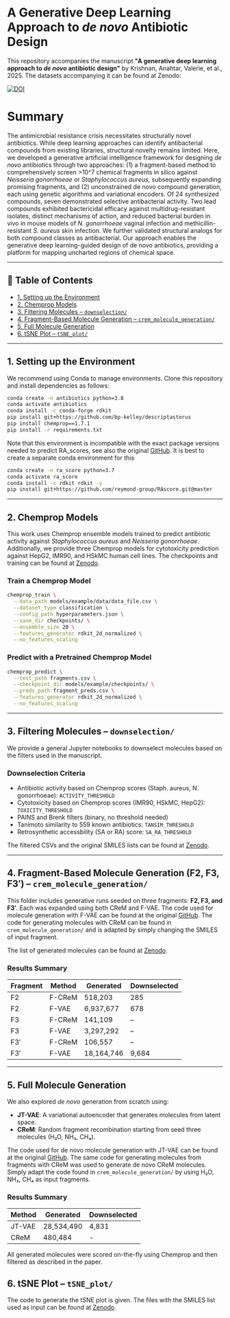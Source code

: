 # A Generative Deep Learning Approach to _de novo_ Antibiotic Design

This repository accompanies the manuscript **"A generative deep learning approach to _de novo_ antibiotic design"** by Krishnan, Anahtar, Valerie, et al., 2025. The datasets accompanying it can be found at Zenodo: 

[![DOI]([https://zenodo.org/badge/DOI/10.5281/zenodo.15191826.svg)](https://doi.org/10.5281/zenodo.15191826](https://zenodo.org/records/15191826))

# Summary
The antimicrobial resistance crisis necessitates structurally novel antibiotics. While deep learning approaches can identify antibacterial compounds from existing libraries, structural novelty remains limited. Here, we developed a generative artificial intelligence framework for designing _de novo_ antibiotics through two approaches: (1) a fragment-based method to comprehensively screen >10^7 chemical fragments in silico against _Neisseria gonorrhoeae_ or _Staphylococcus aureus_, subsequently expanding promising fragments, and (2) unconstrained de novo compound generation, each using genetic algorithms and variational encoders. Of 24 synthesized compounds, seven demonstrated selective antibacterial activity. Two lead compounds exhibited bactericidal efficacy against multidrug-resistant isolates, distinct mechanisms of action, and reduced bacterial burden in vivo in mouse models of _N. gonorrhoeae_ vaginal infection and methicillin-resistant _S. aureus_ skin infection. We further validated structural analogs for both compound classes as antibacterial. Our approach enables the generative deep learning-guided design of de novo antibiotics, providing a platform for mapping uncharted regions of chemical space.

---

## 📁 Table of Contents

- [1. Setting up the Environment](#1-setting-up-the-environment)
- [2. Chemprop Models](#2-chemprop-models)
- [3. Filtering Molecules – `downselection/`](#3-filtering-molecules)
- [4. Fragment-Based Molecule Generation – `crem_molecule_generation/`](#4-fragment-based-molecule-generation)
- [5. Full Molecule Generation](#5-full-molecule-generation)
- [6. tSNE Plot – `tSNE_plot/`](#6-tsne-plot)
  
---

## 1. Setting up the Environment

We recommend using Conda to manage environments. Clone this repository and install dependencies as follows:

```bash
conda create -n antibiotics python=3.8
conda activate antibiotics
conda install -c conda-forge rdkit 
pip install git+https://github.com/bp-kelley/descriptastorus
pip install chemprop==1.7.1
pip install -r requirements.txt
```

Note that this environment is incompatible with the exact package versions needed to predict RA_scores, see also the original [GitHub](https://github.com/reymond-group/RAscore). It is best to create a separate conda environment for this 

```bash
conda create -n ra_score python=3.7
conda activate ra_score
conda install -c rdkit rdkit -y
pip install git+https://github.com/reymond-group/RAscore.git@master
```
---

## 2. Chemprop Models 

This work uses Chemprop ensemble models trained to predict antibiotic activity against _Staphylococcus aureus_ and _Neisseria gonorrhoeae_. Additionally, we provide three Chemprop models for cytotoxicity prediction against HepG2, IMR90, and HSkMC human cell lines. The checkpoints and training can be found at [Zenodo](https://doi.org/10.5281/zenodo.15191826).

### Train a Chemprop Model

```bash
chemprop_train \
  --data_path models/example/data/data_file.csv \
  --dataset_type classification \
  --config_path hyperparameters.json \
  --save_dir checkpoints/ \
  --ensemble_size 20 \
  --features_generator rdkit_2d_normalized \
  --no_features_scaling
```

### Predict with a Pretrained Chemprop Model

```bash
chemprop_predict \
  --test_path fragments.csv \
  --checkpoint_dir models/example/checkpoints/ \
  --preds_path fragment_preds.csv \
  --features_generator rdkit_2d_normalized \
  --no_features_scaling
```

---

## 3. Filtering Molecules – `downselection/`

We provide a general Jupyter notebooks to downselect molecules based on the filters used in the manuscript.  

### Downselection Criteria

* Antibiotic activity based on Chemprop scores (Staph. aureus, N. gonorrhoeae): ```ACTIVITY_THRESHOLD```
* Cytotoxicity based on Chemprop scores (IMR90, HSkMC, HepG2): ```TOXICITY_THRESHOLD```
* PAINS and Brenk filters (binary, no threshold needed)
* Tanimoto similarity to 559 known antibiotics: ```TANSIM_THRESHOLD```
* Retrosynthetic accessbility (SA or RA) score: ```SA_RA_THRESHOLD```

The filtered CSVs and the original SMILES lists can be found at [Zenodo](https://doi.org/10.5281/zenodo.15191826).

---

## 4. Fragment-Based Molecule Generation (F2, F3, F3′) – `crem_molecule_generation/` 

This folder includes generative runs seeded on three fragments: **F2, F3, and F3′**. Each was expanded using both CReM and F-VAE. The code used for molecule generation with F-VAE can be found at the original [GitHub](https://github.com/wengong-jin/multiobj-rationale). The code for generating molecules with CReM can be found in `crem_molecule_generation/` and is adapted by simply changing the SMILES of input fragment. 

The list of generated molecules can be found at [Zenodo](https://doi.org/10.5281/zenodo.15191826).

### Results Summary

| Fragment | Method   | Generated   | Downselected |
|----------|----------|-------------|--------------|
| F2       | F-CReM   | 518,203     | 285          |
| F2       | F-VAE    | 6,937,677   | 678          |
| F3       | F-CReM   | 141,109     | –            |
| F3       | F-VAE    | 3,297,292   | –            |
| F3′      | F-CReM   | 106,557     | –            |
| F3′      | F-VAE    | 18,164,746  | 9,684        |

---

## 5. Full Molecule Generation

We also explored _de novo_ generation from scratch using:

- **JT-VAE**: A variational autoencoder that generates molecules from latent space. 
- **CReM**: Random fragment recombination starting from seed three molecules (H₂O, NH₃, CH₄).

The code used for de novo molecule generation with JT-VAE can be found at the original [GitHub](https://github.com/wengong-jin/hgraph2graph). The same code for generating molecules from fragments with CReM was used to generate de novo CReM molecules. Simply adapt the code found in `crem_molecule_generation/` by using H₂O, NH₃, CH₄ as input fragments. 

### Results Summary

| Method  | Generated  | Downselected |
|---------|------------|--------------|
| JT-VAE  | 28,534,490 | 4,831        |
| CReM    | 480,484    | -            |

All generated molecules were scored on-the-fly using Chemprop and then filtered as described in the paper. 

## 6. tSNE Plot – `tSNE_plot/` 

The code to generate the tSNE plot is given. The files with the SMILES list used as input can be found at [Zenodo](https://doi.org/10.5281/zenodo.15191826).
